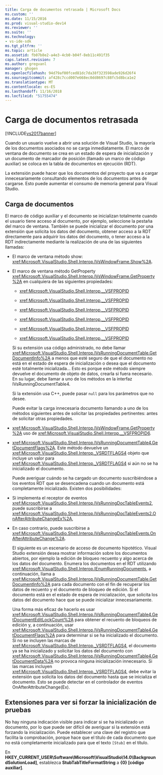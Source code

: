 ```yaml
---
title: Carga de documentos retrasada | Microsoft Docs
ms.custom: ''
ms.date: 11/15/2016
ms.prod: visual-studio-dev14
ms.reviewer: ''
ms.suite: ''
ms.technology:
- vs-ide-sdk
ms.tgt_pltfrm: ''
ms.topic: article
ms.assetid: fb07b8e2-a4e3-4cb0-b04f-8eb11c491f35
caps.latest.revision: 7
ms.author: gregvanl
manager: ghogen
ms.openlocfilehash: 94d79af00fced81dc7da38f323598ade926d26f4
ms.sourcegitcommit: af428c7ccd007e668ec0dd8697c88fc5d8bca1e2
ms.translationtype: MT
ms.contentlocale: es-ES
ms.lasthandoff: 11/16/2018
ms.locfileid: "51755474"
---
```

# <a name="delayed-document-loading"></a>Carga de documentos retrasada
[!INCLUDE[vs2017banner](../../includes/vs2017banner.md)]

Cuando un usuario vuelve a abrir una solución de Visual Studio, la mayoría de los documentos asociados no se carga inmediatamente. El marco de ventana de documento se crea en un estado de espera de inicialización y un documento de marcador de posición (llamado un marco de código auxiliar) se coloca en la tabla de documentos en ejecución (RDT).  
  
 La extensión puede hacer que los documentos del proyecto que va a cargar innecesariamente consultando elementos de los documentos antes de cargarse. Esto puede aumentar el consumo de memoria general para Visual Studio.  
  
## <a name="document-loading"></a>Carga de documentos  
 El marco de código auxiliar y el documento se inicializan totalmente cuando el usuario tiene acceso al documento, por ejemplo, seleccione la pestaña del marco de ventana. También se puede inicializar el documento por una extensión que solicita los datos del documento, obtener acceso a la RDT directamente para adquirir los datos del documento, o tener acceso a la RDT indirectamente mediante la realización de una de las siguientes llamadas:  
  
- El marco de ventana método show: <xref:Microsoft.VisualStudio.Shell.Interop.IVsWindowFrame.Show%2A>.  
  
- El marco de ventana método GetProperty <xref:Microsoft.VisualStudio.Shell.Interop.IVsWindowFrame.GetProperty%2A> en cualquiera de las siguientes propiedades:  
  
  -   <xref:Microsoft.VisualStudio.Shell.Interop.__VSFPROPID>  
  
  -   <xref:Microsoft.VisualStudio.Shell.Interop.__VSFPROPID>  
  
  -   <xref:Microsoft.VisualStudio.Shell.Interop.__VSFPROPID>  
  
  -   <xref:Microsoft.VisualStudio.Shell.Interop.__VSFPROPID>  
  
  -   <xref:Microsoft.VisualStudio.Shell.Interop.__VSFPROPID>  
  
  -   <xref:Microsoft.VisualStudio.Shell.Interop.__VSFPROPID>  
  
  Si su extensión usa código administrado, no debe llamar <xref:Microsoft.VisualStudio.Shell.Interop.IVsRunningDocumentTable.GetDocumentInfo%2A> a menos que esté seguro de que el documento no está en el estado de espera de inicialización o desea que el documento esté totalmente inicializada... Esto es porque este método siempre devuelve el documento de objeto de datos, crearla si fuera necesario. En su lugar, debe llamar a uno de los métodos en la interfaz IVsRunningDocumentTable4.  
  
  Si la extensión usa C++, puede pasar `null` para los parámetros que no desee.  
  
  Puede evitar la carga innecesaria documento llamando a uno de los métodos siguientes antes de solicitar las propiedades pertinentes: antes de solicitar otras propiedades.  
  
- <xref:Microsoft.VisualStudio.Shell.Interop.IVsWindowFrame.GetProperty%2A> uso de <xref:Microsoft.VisualStudio.Shell.Interop.__VSFPROPID6>.  
  
- <xref:Microsoft.VisualStudio.Shell.Interop.IVsRunningDocumentTable4.GetDocumentFlags%2A>. Este método devuelve un <xref:Microsoft.VisualStudio.Shell.Interop._VSRDTFLAGS4> objeto que incluye un valor para <xref:Microsoft.VisualStudio.Shell.Interop._VSRDTFLAGS4> si aún no se ha inicializado el documento.  
  
  Puede averiguar cuándo se ha cargado un documento suscribiéndose a los eventos RDT que se desencadena cuando un documento está completamente inicializado. Existen dos posibilidades:  
  
- Si implementa el receptor de eventos <xref:Microsoft.VisualStudio.Shell.Interop.IVsRunningDocTableEvents2>, puede suscribirse a <xref:Microsoft.VisualStudio.Shell.Interop.IVsRunningDocTableEvents2.OnAfterAttributeChangeEx%2A>,  
  
- En caso contrario, puede suscribirse a <xref:Microsoft.VisualStudio.Shell.Interop.IVsRunningDocTableEvents.OnAfterAttributeChange%2A>.  
  
  El siguiente es un escenario de acceso de documento hipotético. Visual Studio extensión desea mostrar información sobre los documentos abiertos, por ejemplo la edición de bloqueo recuento y algo acerca de los datos del documento. Enumera los documentos en el RDT utilizando <xref:Microsoft.VisualStudio.Shell.Interop.IEnumRunningDocuments>, a continuación, llama a <xref:Microsoft.VisualStudio.Shell.Interop.IVsRunningDocumentTable.GetDocumentInfo%2A> para cada documento con el fin de recuperar los datos de recuento y el documento de bloqueo de edición. Si el documento está en el estado de espera de inicialización, que solicita los datos del documento hace que se puede inicializar innecesariamente.  
  
  Una forma más eficaz de hacerlo es usar <xref:Microsoft.VisualStudio.Shell.Interop.IVsRunningDocumentTable4.GetDocumentEditLockCount%2A> para obtener el recuento de bloqueos de edición y, a continuación, usar <xref:Microsoft.VisualStudio.Shell.Interop.IVsRunningDocumentTable4.GetDocumentFlags%2A> para determinar si se ha inicializado el documento. Si no se incluyen las marcas de <xref:Microsoft.VisualStudio.Shell.Interop._VSRDTFLAGS4>, el documento ya se ha inicializado y solicitar los datos del documento con <xref:Microsoft.VisualStudio.Shell.Interop.IVsRunningDocumentTable4.GetDocumentData%2A> no provoca ninguna inicialización innecesario. Si las marcas incluyen <xref:Microsoft.VisualStudio.Shell.Interop._VSRDTFLAGS4>, debe evitar la extensión que solicita los datos del documento hasta que se inicializa el documento. Esto se puede detectar en el controlador de eventos OnAfterAttributeChange(Ex).  
  
## <a name="testing-extensions-to-see-if-they-force-initialization"></a>Extensiones para ver si forzar la inicialización de pruebas  
 No hay ninguna indicación visible para indicar si se ha inicializado un documento, por lo que puede ser difícil de averiguar si la extensión está forzando la inicialización. Puede establecer una clave del registro que facilita la comprobación, porque hace que el título de cada documento que no está completamente inicializado para que el texto `[Stub]` en el título.  
  
 En **HKEY_CURRENT_USER\Software\Microsoft\VisualStudio\14.0\BackgroundSolutionLoad]**, establezca **StubTabTitleFormatString** a  **{0} [código auxiliar]**.

